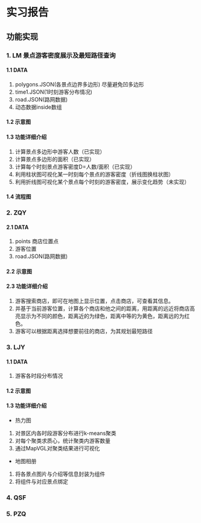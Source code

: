 # 实习报告
## 功能实现
### 1. LM 景点游客密度展示及最短路径查询
#### 1.1 DATA
1. polygons.JSON(各景点边界多边形) 尽量避免凹多边形
2. time1.JSON(1时刻游客分布情况)
3. road.JSON(路网数据)
4. 动态数据inside数组

#### 1.2 示意图

#### 1.3 功能详细介绍
1. 计算景点多边形中游客人数（已实现）
2. 计算景点多边形的面积（已实现）
3. 计算每个时刻景点游客密度D=人数/面积（已实现）
4. 利用柱状图可视化某一时刻每个景点的游客密度（折线图换柱状图）
5. 利用折线图可视化某个景点每个时刻的游客密度，展示变化趋势（未实现）
#### 1.4 流程图

### 2. ZQY
#### 2.1 DATA
1. points 商店位置点 
2. 游客位置
3. road.JSON(路网数据)
#### 2.2 示意图

#### 2.3 功能详细介绍
1. 游客搜索商店，即可在地图上显示位置，点击商店，可查看其信息。
2. 并基于当前游客位置，计算各个商店和他之间的距离，用距离的远近将商店高亮显示为不同的颜色，距离近的为绿色，距离中等的为黄色，距离远的为红色。
3. 游客可以根据距离选择想要前往的商店，为其规划最短路径

### 3. LJY
#### 1.1 DATA
1. 游客各时段分布情况
#### 1.2 示意图

#### 1.3 功能详细介绍
- 热力图
1. 对景区内各时段游客分布进行k-means聚类
2. 对每个聚类求质心，统计聚类内游客数量
3. 通过MapVGL对聚类结果进行可视化
- 地图相册
1. 将各景点图片与介绍等信息封装为组件
2. 将组件与对应景点绑定
### 4. QSF
### 5. PZQ